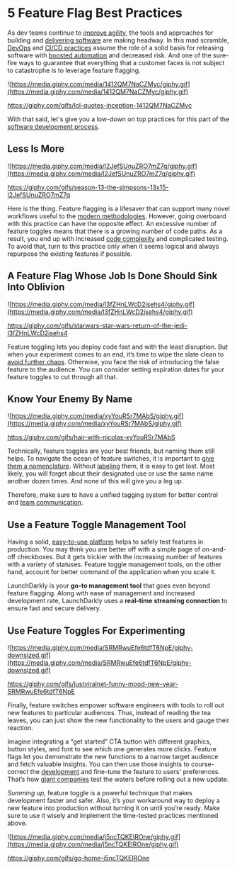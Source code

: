 # 5 Feature Flag Best Practices

As dev teams continue to [improve agility](https://hackernoon.com/tagged/agile), the tools and approaches for building and [delivering software](https://hackernoon.com/the-virtuous-circle-of-software-delivery-to2hr30yd) are making headway. In this mad scramble, [DevOps](https://hackernoon.com/search?query=devops) and [CI/CD practices](https://hackernoon.com/search?query=cicd) assume the role of a solid basis for releasing software with [boosted automation](https://hackernoon.com/docker-and-jfrog-partnership-path-to-limitless-devops-in-the-cloud-4o2u33au) and decreased risk. And one of the sure-fire ways to guarantee that everything that a customer faces is not subject to catastrophe is to leverage feature flagging.

![https://media.giphy.com/media/1412QM7NaCZMyc/giphy.gif](https://media.giphy.com/media/1412QM7NaCZMyc/giphy.gif)

https://giphy.com/gifs/lol-quotes-inception-1412QM7NaCZMyc

With that said, let's give you a low-down on top practices for this part of the [software development process](https://hackernoon.com/agile-vs-scrum-differences-and-similarities-the-complete-review-2020-zk3t3u8z).

## Less Is More

![https://media.giphy.com/media/l2JefSUnuZRO7mZ7q/giphy.gif](https://media.giphy.com/media/l2JefSUnuZRO7mZ7q/giphy.gif)

https://giphy.com/gifs/season-13-the-simpsons-13x15-l2JefSUnuZRO7mZ7q

Here is the thing. Feature flagging is a lifesaver that can support many novel workflows useful to the [modern methodologies](https://hackernoon.com/how-decentralized-can-we-get-in-the-modern-world-podcast-transcript-zmh337a). However, going overboard with this practice can have the opposite effect. An excessive number of feature toggles means that there is a growing number of code paths. As a result, you end up with increased [code complexity](https://hackernoon.com/how-to-define-and-spend-your-tech-debt-budget-8429z32h2) and complicated testing. To avoid that, turn to this practice only when it seems logical and always repurpose the existing features if possible.

## A Feature Flag Whose Job Is Done Should Sink Into Oblivion

![https://media.giphy.com/media/l3fZHnLWcD2jsehs4/giphy.gif](https://media.giphy.com/media/l3fZHnLWcD2jsehs4/giphy.gif)

https://giphy.com/gifs/starwars-star-wars-return-of-the-jedi-l3fZHnLWcD2jsehs4

Feature toggling lets you deploy code fast and with the least disruption. But when your experiment comes to an end, it’s time to wipe the slate clean to [avoid further chaos](https://hackernoon.com/tech-debt-snowball-a-simple-strategy-to-manage-technical-debt-95d8045dbc70). Otherwise, you face the risk of introducing the false feature to the audience. You can consider setting expiration dates for your feature toggles to cut through all that.

## Know Your Enemy By Name

![https://media.giphy.com/media/xyYouRSr7MAbS/giphy.gif](https://media.giphy.com/media/xyYouRSr7MAbS/giphy.gif)

https://giphy.com/gifs/hair-with-nicolas-xyYouRSr7MAbS

Technically, feature toggles are your best friends, but naming them still helps. To navigate the ocean of feature switches, it is important to [give them a nomenclature](https://hackernoon.com/what-is-variable-naming-you-ask-heres-how-it-could-save-your-life-5y4k31r8). Without [labeling](https://hackernoon.com/the-dirty-code-problem-improve-your-game-with-good-naming-practices-wyds362d) them, it is easy to get lost. Most likely, you will forget about their designated use or use the same name another dozen times. And none of this will give you a leg up.

Therefore, make sure to have a unified tagging system for better control and [team communication](https://hackernoon.com/17-skills-improve-managerial-communication-in-the-workplace-4c2e35le).

## Use a Feature Toggle Management Tool

Having a solid, [easy-to-use platform](https://hackernoon.com/artifactory-a-great-devops-tool-that-will-help-you-release-at-the-speed-of-light-b61l3wy8) helps to safely test features in production. You may think you are better off with a simple page of on-and-off checkboxes. But it gets trickier with the increasing number of features with a variety of statuses. Feature toggle management tools, on the other hand, account for better command of the application when you scale it.

LaunchDarkly is your **go-to management tool** that goes even beyond feature flagging. Along with ease of management and increased development rate, LaunchDarkly uses a **real-time streaming connection** to ensure fast and secure delivery.

## Use Feature Toggles For Experimenting

![https://media.giphy.com/media/SRMRwuEfe6tdfT6NpE/giphy-downsized.gif](https://media.giphy.com/media/SRMRwuEfe6tdfT6NpE/giphy-downsized.gif)

https://giphy.com/gifs/justviralnet-funny-mood-new-year-SRMRwuEfe6tdfT6NpE

Finally, feature switches empower software engineers with tools to roll out new features to particular audiences. Thus, instead of reading the tea leaves, you can just show the new functionality to the users and gauge their reaction.

Imagine integrating a “get started” CTA button with different graphics, button styles, and font to see which one generates more clicks. Feature flags let you demonstrate the new functions to a narrow target audience and fetch valuable insights. You can then use those insights to course-correct the [development](https://hackernoon.com/search?query=software+development) and fine-tune the feature to users' preferences. That’s how [giant companies](https://hackernoon.com/search?query=faagm) test the waters before rolling out a new update.

*Summing up*, feature toggle is a powerful technique that makes development faster and safer. Also, it’s your workaround way to deploy a new feature into production without turning it on until you’re ready. Make sure to use it wisely and implement the time-tested practices mentioned above.

![https://media.giphy.com/media/j5ncTQKEIROne/giphy.gif](https://media.giphy.com/media/j5ncTQKEIROne/giphy.gif)

https://giphy.com/gifs/go-home-j5ncTQKEIROne
